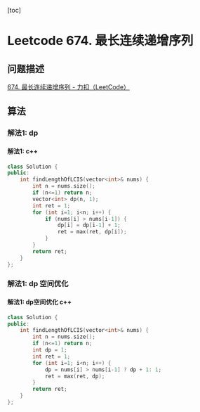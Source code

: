 
[toc]


# Leetcode 674. 最长连续递增序列 

## 问题描述

[674. 最长连续递增序列 - 力扣（LeetCode）](https://leetcode-cn.com/problems/longest-continuous-increasing-subsequence/)
## 算法

### 解法1: dp

#### 解法1: c++

```cpp
class Solution {
public:
    int findLengthOfLCIS(vector<int>& nums) {
        int n = nums.size();
        if (n<=1) return n;
        vector<int> dp(n, 1);
        int ret = 1;
        for (int i=1; i<n; i++) {
            if (nums[i] > nums[i-1]) {
                dp[i] = dp[i-1] + 1;
                ret = max(ret, dp[i]);
            }
        }
        return ret;
    }
};
```

### 解法1: dp 空间优化

#### 解法1: dp空间优化 c++

```cpp
class Solution {
public:
    int findLengthOfLCIS(vector<int>& nums) {
        int n = nums.size();
        if (n<=1) return n;
        int dp = 1;
        int ret = 1;
        for (int i=1; i<n; i++) {
            dp = nums[i] > nums[i-1] ? dp + 1: 1;
            ret = max(ret, dp);
        }
        return ret;
    }
};
```